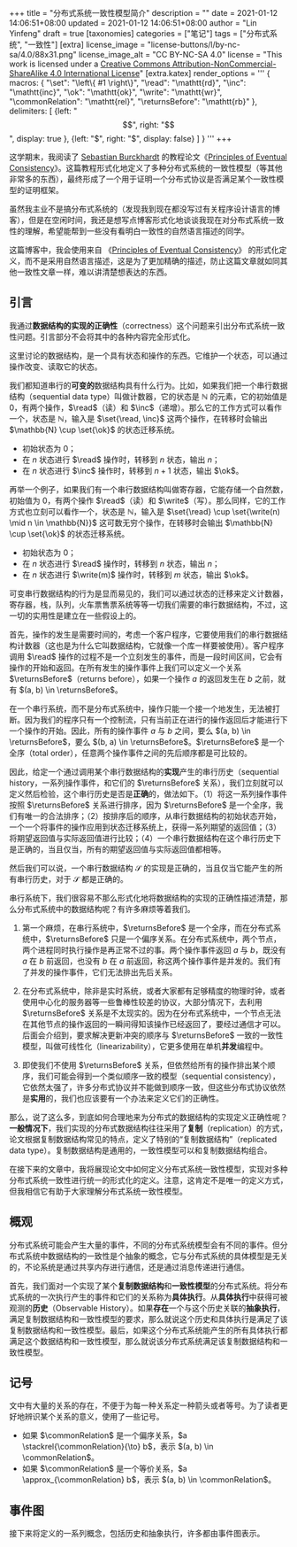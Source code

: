 +++
title = "分布式系统一致性模型简介"
description = ""
date = 2021-01-12 14:06:51+08:00
updated = 2021-01-12 14:06:51+08:00
author = "Lin Yinfeng"
draft = true
[taxonomies]
categories = ["笔记"]
tags = ["分布式系统", "一致性"]
[extra]
license_image = "license-buttons/l/by-nc-sa/4.0/88x31.png"
license_image_alt = "CC BY-NC-SA 4.0"
license = "This work is licensed under a [Creative Commons Attribution-NonCommercial-ShareAlike 4.0 International License](http://creativecommons.org/licenses/by-nc-sa/4.0/)"
[extra.katex]
render_options = '''
{
    macros: {
        "\\set": "\\left\\{ #1 \\right\\}",
        "\\read": "\\mathtt{rd}",
        "\\inc": "\\mathtt{inc}",
        "\\ok": "\\mathtt{ok}",
        "\\write": "\\mathtt{wr}",
        "\\commonRelation": "\\mathtt{rel}",
        "\\returnsBefore": "\\mathtt{rb}"
    },
    delimiters: [
        {left: "$$",  right: "$$",  display: true },
        {left: "$",   right: "$",   display: false}
    ]
}
'''
+++

这学期末，我阅读了 [Sebastian Burckhardt] 的教程论文《[Principles of Eventual Consistency]》。这篇教程形式化地定义了多种分布式系统的一致性模型（等其他非常多的东西），最终形成了一个用于证明一个分布式协议是否满足某个一致性模型的证明框架。

虽然我主业不是搞分布式系统的（发现我到现在都没写过有关程序设计语言的博客），但是在空闲时间，我还是想写点博客形式化地谈谈我现在对分布式系统一致性的理解，希望能帮到一些没有看明白一致性的自然语言描述的同学。

这篇博客中，我会使用来自 《[Principles of Eventual Consistency]》 的形式化定义，而不是采用自然语言描述，这是为了更加精确的描述，防止这篇文章就如同其他一致性文章一样，难以讲清楚想表达的东西。

[Sebastian Burckhardt]: https://www.microsoft.com/en-us/research/people/sburckha/
[Principles of Eventual Consistency]: https://www.microsoft.com/en-us/research/publication/principles-of-eventual-consistency/

<!-- more -->

## 引言

我通过**数据结构的实现的正确性**（correctness）这个问题来引出分布式系统一致性问题。引言部分不会将其中的各种内容完全形式化。

这里讨论的数据结构，是一个具有状态和操作的东西。它维护一个状态，可以通过操作改变、读取它的状态。

我们都知道串行的**可变的**数据结构具有什么行为。比如，如果我们把一个串行数据结构（sequential data type）叫做计数器，它的状态是 $\mathbb{N}$ 的元素，它的初始值是 $0$，有两个操作，$\read$（读）和 $\inc$（递增）。那么它的工作方式可以看作一个，状态是 $\mathbb{N}$，输入是 $\set{\read, \inc}$ 这两个操作，在转移时会输出 $\mathbb{N} \cup \set{\ok}$ 的状态迁移系统。

- 初始状态为 $0$；
- 在 $n$ 状态进行 $\read$ 操作时，转移到 $n$ 状态，输出 $n$；
- 在 $n$ 状态进行 $\inc$ 操作时，转移到 $n + 1$ 状态，输出 $\ok$。

再举一个例子，如果我们有一个串行数据结构叫做寄存器，它能存储一个自然数，初始值为 $0$，有两个操作 $\read$（读）和 $\write$（写）。那么同样，它的工作方式也立刻可以看作一个，状态是 $\mathbb{N}$，输入是 $\set{\read} \cup \set{\write(n) \mid n \in \mathbb{N}}$ 这可数无穷个操作，在转移时会输出 $\mathbb{N} \cup \set{\ok}$ 的状态迁移系统。

- 初始状态为 $0$；
- 在 $n$ 状态进行 $\read$ 操作时，转移到 $n$ 状态，输出 $n$；
- 在 $n$ 状态进行 $\write(m)$ 操作时，转移到 $m$ 状态，输出 $\ok$。

可变串行数据结构的行为是显而易见的，我们可以通过状态的迁移来定义计数器，寄存器，栈，队列，火车票售票系统等等一切我们需要的串行数据结构，不过，这一切的实用性是建立在一些假设上的。

首先，操作的发生是需要时间的，考虑一个客户程序，它要使用我们的串行数据结构计数器（这也是为什么它叫数据结构，它就像一个库一样要被使用）。客户程序调用 $\read$ 操作的过程不是一个立刻发生的事件，而是一段时间区间，它会有操作的开始和返回。在所有发生的操作事件上我们可以定义一个关系 $\returnsBefore$（returns before），如果一个操作 $a$ 的返回发生在 $b$ 之前，就有 $(a, b) \in \returnsBefore$。

在一个串行系统，而不是分布式系统中，操作只能一个接一个地发生，无法被打断。因为我们的程序只有一个控制流，只有当前正在进行的操作返回后才能进行下一个操作的开始。因此，所有的操作事件 $a$ 与 $b$ 之间，要么 $(a, b) \in \returnsBefore$，要么 $(b, a) \in \returnsBefore$。$\returnsBefore$ 是一个全序（total order），任意两个操作事件之间的先后顺序都是可比较的。

因此，给定一个通过调用某个串行数据结构的**实现**产生的串行历史（sequential history，一系列操作事件，和它们的 $\returnsBefore$ 关系），我们立刻就可以定义然后检验，这个串行历史是否是**正确**的，做法如下。（1）将这一系列操作事件按照 $\returnsBefore$ 关系进行排序，因为 $\returnsBefore$ 是一个全序，我们有唯一的合法排序；（2）按排序后的顺序，从串行数据结构的初始状态开始，一个一个将事件的操作应用到状态迁移系统上，获得一系列期望的返回值；（3）将期望返回值与实际返回值进行比较；（4）一个串行数据结构在这个串行历史下是正确的，当且仅当，所有的期望返回值与实际返回值都相等。

然后我们可以说，一个串行数据结构 $\mathcal{S}$ 的实现是正确的，当且仅当它能产生的所有串行历史，对于 $\mathcal{S}$ 都是正确的。

串行系统下，我们很容易不那么形式化地将数据结构的实现的正确性描述清楚，那么分布式系统中的数据结构呢？有许多麻烦等着我们。

1. 第一个麻烦，在串行系统中，$\returnsBefore$ 是一个全序，而在分布式系统中，$\returnsBefore$ 只是一个偏序关系。在分布式系统中，两个节点，两个进程同时执行操作是再正常不过的事。两个操作事件返回 $a$ 与 $b$，既没有 $a$ 在 $b$ 前返回，也没有 $b$ 在 $a$ 前返回，称这两个操作事件是并发的。我们有了并发的操作事件，它们无法排出先后关系。

2. 在分布式系统中，除非是实时系统，或者大家都有足够精度的物理时钟，或者使用中心化的服务器等一些鲁棒性较差的协议，大部分情况下，去利用 $\returnsBefore$ 关系是不太现实的。因为在分布式系统中，一个节点无法在其他节点的操作返回的一瞬间得知该操作已经返回了，要经过通信才可以。后面会介绍到，要求解决更新冲突的顺序与 $\returnsBefore$ 一致的一致性模型，叫做可线性化（linearizability），它更多使用在单机**并发**编程中。

3. 即使我们不使用 $\returnsBefore$ 关系，但依然给所有的操作排出某个顺序，我们可能会得到一个类似顺序一致的模型（sequential consistency），它依然太强了，许多分布式协议并不能做到顺序一致，但这些分布式协议依然是**实用**的，我们也应该要有一个办法来定义它们的正确性。

那么，说了这么多，到底如何合理地来为分布式的数据结构的实现定义正确性呢？**一般情况下**，我们实现的分布式数据结构往往采用了**复制**（replication）的方式，论文根据复制数据结构常见的特点，定义了特别的“复制数据结构”（replicated data type）。复制数据结构是通用的，一致性模型可以和复制数据结构组合。

在接下来的文章中，我将展现论文中如何定义分布式系统一致性模型，实现对多种分布式系统一致性进行统一的形式化的定义。注意，这肯定不是唯一的定义方式，但我相信它有助于大家理解分布式系统一致性模型。

## 概观

分布式系统可能会产生大量的事件，不同的分布式系统模型会有不同的事件。但分布式系统中数据结构的一致性是个抽象的概念，它与分布式系统的具体模型是无关的，不论系统是通过共享内存进行通信，还是通过消息传递进行通信。

首先，我们面对一个实现了某个**复制数据结构**和**一致性模型**的分布式系统。将分布式系统的一次执行产生的事件和它们的关系称为**具体执行**。从**具体执行**中获得可被观测的**历史**（Observable History）。如果**存在**一个与这个历史关联的**抽象执行**，满足复制数据结构和一致性模型的要求，那么就说这个历史和具体执行是满足了该复制数据结构和一致性模型。最后，如果这个分布式系统能产生的所有具体执行都满足这个数据结构和一致性模型，那么就说该分布式系统满足该复制数据结构和一致性模型。

## 记号

文中有大量的关系的存在，不便于为每一种关系定一种箭头或者等号。为了读者更好地辨识某个关系的意义，使用了一些记号。

- 如果 $\commonRelation$ 是一个偏序关系，$a \stackrel{\commonRelation}{\to} b$，表示 $(a, b) \in \commonRelation$。
- 如果 $\commonRelation$ 是一个等价关系，$a \approx_{\commonRelation} b$，表示 $(a, b) \in \commonRelation$。

## 事件图

接下来将定义的一系列概念，包括历史和抽象执行，许多都由事件图表示。
